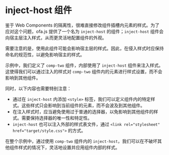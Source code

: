 <template is="exm-article">
<a href="../../publics/examples/inject-host/demo.html" preview demo></a>
<a href="../../publics/examples/inject-host/comp-one.html" demo></a>
<a href="../../publics/examples/inject-host/comp-two.html" main demo></a>
</template>

# inject-host 组件

鉴于 Web Components 的隔离性，很难直接修改组件插槽内元素的样式。为了应对这个问题，ofa.js 提供了一个名为 `inject-host` 的组件；`inject-host` 组件会向宿主层注入样式，从而更灵活地配置组件的外观。

需要注意的是，使用此组件可能会影响宿主层的样式。因此，在侵入样式时应保持命名的规范性，以避免影响宿主的样式。

示例中，我们定义了 `comp-two` 组件，内部使用了 `inject-host` 组件来注入样式。这使得我们可以通过注入的样式对 `comp-two` 组件内的元素进行样式设置，而不会影响到其他组件。

同时，以下内容也需要特别注意：

- 通过在 `inject-host` 内添加 `<style>` 标签，我们可以定义组件内的特定样式。这些样式只会影响到当前组件的元素，而不会波及到其他组件。
- 在注入样式时，应当避免使用过于普通的选择器，以免影响到其他组件的样式。需要保持选择器的唯一性和特定性。
- `inject-host` 也可以注入外部的样式表文件，通过 `<link rel="stylesheet" href="target/style.css">` 的方式。

在整个示例中，通过使用 `comp-two` 组件内的 `inject-host`，我们可以在不破坏其他组件样式的情况下，灵活地设置并应用组件内部的样式。
